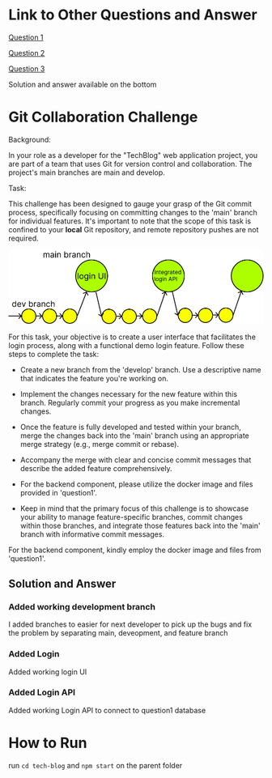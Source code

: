 # Link to Other Questions and Answer
[Question 1](https://github.com/gilpratama/6uo-question1 "Question 1")

[Question 2](https://github.com/gilpratama/6uo-question2 "Question 2")

[Question 3](https://github.com/gilpratama/6uo-question3 "Question 3")

Solution and answer available on the bottom

# Git Collaboration Challenge

Background:

In your role as a developer for the "TechBlog" web application project, you are part of a team that uses Git for version control and collaboration. The project's main branches are main and develop.

Task:

This challenge has been designed to gauge your grasp of the Git commit process, specifically focusing on committing changes to the 'main' branch for individual features. It's important to note that the scope of this task is confined to your **local** Git repository, and remote repository pushes are not required.


![alt text](./demo.jpg)  

For this task, your objective is to create a user interface that facilitates the login process, along with a functional demo login feature. Follow these steps to complete the task:

- Create a new branch from the 'develop' branch. Use a descriptive name that indicates the feature you're working on.

- Implement the changes necessary for the new feature within this branch. Regularly commit your progress as you make incremental changes.

- Once the feature is fully developed and tested within your branch, merge the changes back into the 'main' branch using an appropriate merge strategy (e.g., merge commit or rebase).

- Accompany the merge with clear and concise commit messages that describe the added feature comprehensively.

- For the backend component, please utilize the docker image and files provided in 'question1'.

- Keep in mind that the primary focus of this challenge is to showcase your ability to manage feature-specific branches, commit changes within those branches, and integrate those features back into the 'main' branch with informative commit messages.

For the backend component, kindly employ the docker image and files from 'question1'.

## Solution and Answer

### Added working development branch

I added branches to easier for next developer to pick up the bugs and fix the problem by separating main, deveopment, and feature branch

### Added Login

Added working login UI

### Added Login API

Added working Login API to connect to question1 database

# How to Run

run `cd tech-blog` and `npm start` on the parent folder
